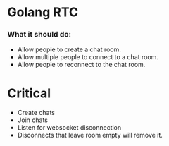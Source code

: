 # Golang RTC

### What it should do:

- Allow people to create a chat room.
- Allow multiple people to connect to a chat room.
- Allow people to reconnect to the chat room.

# Critical

- Create chats
- Join chats
- Listen for websocket disconnection
- Disconnects that leave room empty will remove it.
